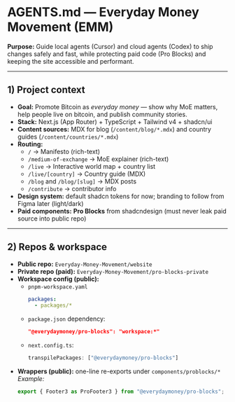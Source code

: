 # AGENTS.md — Everyday Money Movement (EMM)

**Purpose:** Guide local agents (Cursor) and cloud agents (Codex) to ship changes safely and fast, while protecting paid code (Pro Blocks) and keeping the site accessible and performant.

---

## 1) Project context

- **Goal:** Promote Bitcoin as *everyday money* — show why MoE matters, help people live on bitcoin, and publish community stories.
- **Stack:** Next.js (App Router) + TypeScript + Tailwind v4 + shadcn/ui
- **Content sources:** MDX for blog (`/content/blog/*.mdx`) and country guides (`/content/countries/*.mdx`)
- **Routing:**
  - `/` → Manifesto (rich-text)
  - `/medium-of-exchange` → MoE explainer (rich-text)
  - `/live` → Interactive world map + country list
  - `/live/[country]` → Country guide (MDX)
  - `/blog` and `/blog/[slug]` → MDX posts
  - `/contribute` → contributor info
- **Design system:** default shadcn tokens for now; branding to follow from Figma later (light/dark)
- **Paid components:** **Pro Blocks** from shadcndesign (must never leak paid source into public repo)

---

## 2) Repos & workspace

- **Public repo:** `Everyday-Money-Movement/website`
- **Private repo (paid):** `Everyday-Money-Movement/pro-blocks-private`
- **Workspace config (public):**
  - `pnpm-workspace.yaml`
    ```yaml
    packages:
      - packages/*
    ```
  - `package.json` dependency:
    ```json
    "@everydaymoney/pro-blocks": "workspace:*"
    ```
  - `next.config.ts`:
    ```ts
    transpilePackages: ["@everydaymoney/pro-blocks"]
    ```
- **Wrappers (public):** one-line re-exports under `components/problocks/*`  
  _Example:_
  ```ts
  export { Footer3 as ProFooter3 } from "@everydaymoney/pro-blocks";
